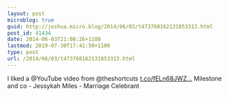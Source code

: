 ```yaml
---
layout: post
microblog: true
guid: http://joshua.micro.blog/2014/06/03/t473768162131853313.html
post_id: 41434
date: 2014-06-03T21:08:26+1100
lastmod: 2019-07-30T17:41:50+1100
type: post
url: /2014/06/03/t473768162131853313.html
---
```

I liked a @YouTube video from @theshortcuts [t.co/fELn68JWZ...](http://t.co/fELn68JWZg) Milestone and co - Jessykah Miles - Marriage Celebrant
